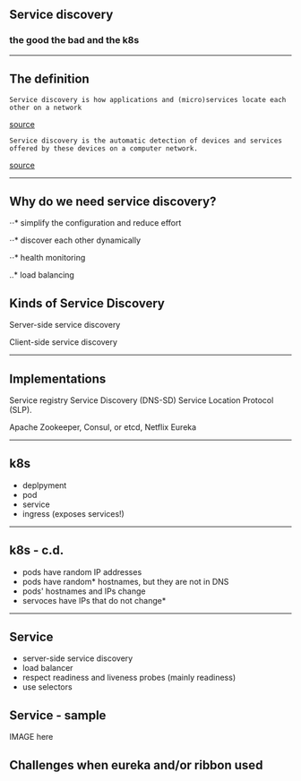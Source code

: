 ## Service discovery 
### the good the bad and the k8s

---

## The definition

```
Service discovery is how applications and (micro)services locate each other on a network

```
[source](https://www.getambassador.io/resources/service-discovery-microservices/)



```
Service discovery is the automatic detection of devices and services offered by these devices on a computer network.
```
[source](https://en.wikipedia.org/wiki/Service_discovery)


---
    
## Why do we need service discovery? 

⋅⋅* simplify the configuration and reduce effort

⋅⋅* discover each other dynamically

⋅⋅* health monitoring

..* load balancing


## Kinds of Service Discovery


Server-side service discovery

Client-side service discovery
    

---

## Implementations

Service registry
Service Discovery (DNS-SD) 
Service Location Protocol (SLP).


Apache Zookeeper, Consul, or etcd, Netflix Eureka


---

## k8s

- deplpyment
- pod
- service
- ingress (exposes services!)

---

## k8s - c.d.
- pods have random IP addresses
- pods have random* hostnames, but they are not in DNS
- pods' hostnames and IPs change
- servoces have IPs that do not change*

---

## Service

- server-side service discovery
- load balancer
- respect readiness and liveness probes (mainly readiness)
- use selectors

## Service - sample

IMAGE here



## Challenges when eureka and/or ribbon used
